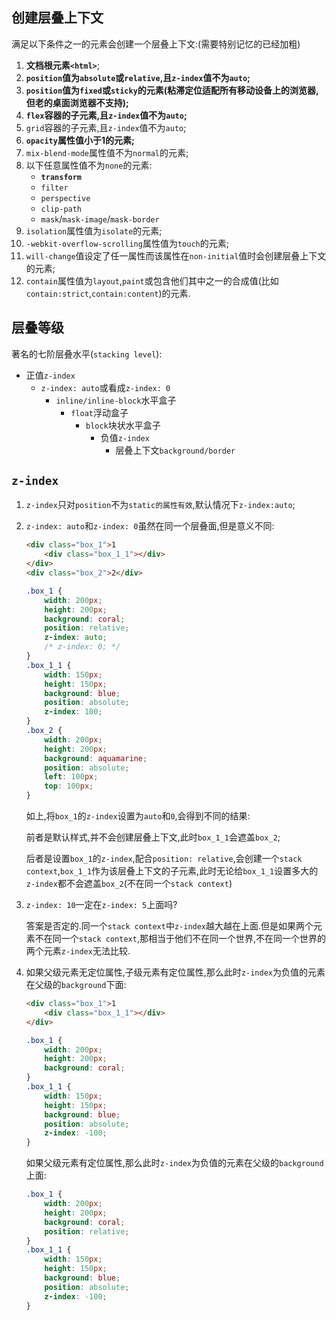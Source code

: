 ## 创建层叠上下文

满足以下条件之一的元素会创建一个层叠上下文:(需要特别记忆的已经加粗)

1. **文档根元素`<html>`**;
2. **`position`值为`absolute`或`relative`,且`z-index`值不为`auto`;**
3. **`position`值为`fixed`或`sticky`的元素(粘滞定位适配所有移动设备上的浏览器,但老的桌面浏览器不支持);**
4. **`flex`容器的子元素,且`z-index`值不为`auto`;**
5. `grid`容器的子元素,且`z-index`值不为`auto`;
6. **`opacity`属性值小于1的元素;**
7. `mix-blend-mode`属性值不为`normal`的元素;
8. 以下任意属性值不为`none`的元素:
   - **`transform`**
   - `filter`
   - `perspective`
   - `clip-path`
   - `mask`/`mask-image`/`mask-border`
9. `isolation`属性值为`isolate`的元素;
10. `-webkit-overflow-scrolling`属性值为`touch`的元素;
11. `will-change`值设定了任一属性而该属性在`non-initial`值时会创建层叠上下文的元素;
12. `contain`属性值为`layout`,`paint`或包含他们其中之一的合成值(比如`contain:strict`,`contain:content`)的元素.

## 层叠等级

著名的七阶层叠水平(`stacking level`):

- 正值`z-index`
  - `z-index: auto`或看成`z-index: 0`
    - `inline/inline-block`水平盒子
      - `float`浮动盒子
        - `block`块状水平盒子
          - 负值`z-index`
            - 层叠上下文`background/border`

## `z-index`

1. `z-index`只对`position`不为`static的属性有效`,默认情况下`z-index:auto`;

2. `z-index: auto`和`z-index: 0`虽然在同一个层叠面,但是意义不同:

   ```html
   <div class="box_1">1
       <div class="box_1_1"></div>
   </div>
   <div class="box_2">2</div>
   ```

   ```css
   .box_1 {
       width: 200px;
       height: 200px;
       background: coral;
       position: relative;
       z-index: auto;
       /* z-index: 0; */
   }
   .box_1_1 {
       width: 150px;
       height: 150px;
       background: blue;
       position: absolute;
       z-index: 100;
   }
   .box_2 {
       width: 200px;
       height: 200px;
       background: aquamarine;
       position: absolute;
       left: 100px;
       top: 100px;
   }
   ```

   如上,将`box_1`的`z-index`设置为`auto`和`0`,会得到不同的结果:

   前者是默认样式,并不会创建层叠上下文,此时`box_1_1`会遮盖`box_2`;

   后者是设置`box_1`的`z-index`,配合`position: relative`,会创建一个`stack context`,`box_1_1`作为该层叠上下文的子元素,此时无论给`box_1_1`设置多大的`z-index`都不会遮盖`box_2`(不在同一个`stack context`)

3. `z-index: 10`一定在`z-index: 5`上面吗?

   答案是否定的.同一个`stack context`中`z-index`越大越在上面.但是如果两个元素不在同一个`stack context`,那相当于他们不在同一个世界,不在同一个世界的两个元素`z-index`无法比较.

4. 如果父级元素无定位属性,子级元素有定位属性,那么此时`z-index`为负值的元素在父级的`background`下面:

   ```html
   <div class="box_1">1
       <div class="box_1_1"></div>
   </div>
   ```

   ```css
   .box_1 {
       width: 200px;
       height: 200px;
       background: coral;
   }
   .box_1_1 {
       width: 150px;
       height: 150px;
       background: blue;
       position: absolute;
       z-index: -100;
   }
   ```

   如果父级元素有定位属性,那么此时`z-index`为负值的元素在父级的`background`上面:

   ```css
   .box_1 {
       width: 200px;
       height: 200px;
       background: coral;
       position: relative;
   }
   .box_1_1 {
       width: 150px;
       height: 150px;
       background: blue;
       position: absolute;
       z-index: -100;
   }
   ```

